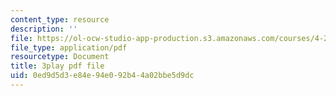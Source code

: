 ```yaml
---
content_type: resource
description: ''
file: https://ol-ocw-studio-app-production.s3.amazonaws.com/courses/4-241j-theory-of-city-form-spring-2013/0ed9d5d3e84e94e092b44a02bbe5d9dc_gMmamytjyXI.pdf
file_type: application/pdf
resourcetype: Document
title: 3play pdf file
uid: 0ed9d5d3-e84e-94e0-92b4-4a02bbe5d9dc
---
```

